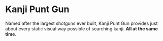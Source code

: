 # Kanji Punt Gun

Named after the largest shotguns ever built, Kanji Punt Gun provides just about every static visual way possible of searching kanji. **All at the same time**.
